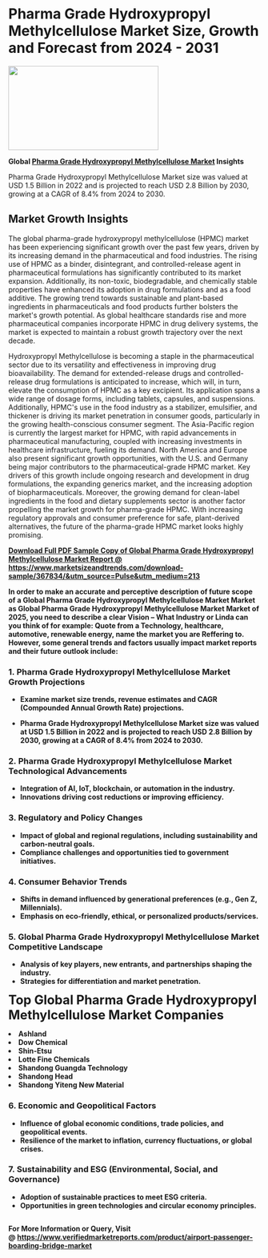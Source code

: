 <H1>Pharma Grade Hydroxypropyl Methylcellulose Market Size, Growth and Forecast from 2024 - 2031</H1><img class="aligncenter size-medium wp-image-584254" src="https://thirdeyenews.in/wp-content/uploads/2024/09/Global-Market-Research-300x168.jpeg" alt="" width="300" height="168" /><p><strong>Global&nbsp;<a href="https://www.marketsizeandtrends.com/download-sample/367834/&amp;utm_source=Pulse&amp;utm_medium=213">Pharma Grade Hydroxypropyl Methylcellulose Market</a> Insights</strong></p><p>Pharma Grade Hydroxypropyl Methylcellulose Market size was valued at USD 1.5 Billion in 2022 and is projected to reach USD 2.8 Billion by 2030, growing at a CAGR of 8.4% from 2024 to 2030.</p><p><h2>Market Growth Insights</h2> <p>The global pharma-grade hydroxypropyl methylcellulose (HPMC) market has been experiencing significant growth over the past few years, driven by its increasing demand in the pharmaceutical and food industries. The rising use of HPMC as a binder, disintegrant, and controlled-release agent in pharmaceutical formulations has significantly contributed to its market expansion. Additionally, its non-toxic, biodegradable, and chemically stable properties have enhanced its adoption in drug formulations and as a food additive. The growing trend towards sustainable and plant-based ingredients in pharmaceuticals and food products further bolsters the market's growth potential. As global healthcare standards rise and more pharmaceutical companies incorporate HPMC in drug delivery systems, the market is expected to maintain a robust growth trajectory over the next decade.</p> <p><strong><a href="#"></a></strong></p> <p>Hydroxypropyl Methylcellulose is becoming a staple in the pharmaceutical sector due to its versatility and effectiveness in improving drug bioavailability. The demand for extended-release drugs and controlled-release drug formulations is anticipated to increase, which will, in turn, elevate the consumption of HPMC as a key excipient. Its application spans a wide range of dosage forms, including tablets, capsules, and suspensions. Additionally, HPMC's use in the food industry as a stabilizer, emulsifier, and thickener is driving its market penetration in consumer goods, particularly in the growing health-conscious consumer segment. The Asia-Pacific region is currently the largest market for HPMC, with rapid advancements in pharmaceutical manufacturing, coupled with increasing investments in healthcare infrastructure, fueling its demand. North America and Europe also present significant growth opportunities, with the U.S. and Germany being major contributors to the pharmaceutical-grade HPMC market. Key drivers of this growth include ongoing research and development in drug formulations, the expanding generics market, and the increasing adoption of biopharmaceuticals. Moreover, the growing demand for clean-label ingredients in the food and dietary supplements sector is another factor propelling the market growth for pharma-grade HPMC. With increasing regulatory approvals and consumer preference for safe, plant-derived alternatives, the future of the pharma-grade HPMC market looks highly promising.</p> <p><strong><a href="#"></p><p><span class=""><strong>Download Full PDF Sample Copy of Global Pharma Grade Hydroxypropyl Methylcellulose Market Report</strong> @ <a href="https://www.marketsizeandtrends.com/download-sample/367834/&amp;utm_source=Pulse&amp;utm_medium=213" target="_blank">https://www.marketsizeandtrends.com/download-sample/367834/&amp;utm_source=Pulse&amp;utm_medium=213</a></span></p><p>In order to make an accurate and perceptive description of future scope of a Global&nbsp;Pharma Grade Hydroxypropyl Methylcellulose Market Market as Global&nbsp;Pharma Grade Hydroxypropyl Methylcellulose Market Market of 2025, you need to describe a clear Vision &ndash; What Industry or Linda can you think of for example: Quote from a Technology, healthcare, automotive, renewable energy, name the market you are Reffering to. However, some general trends and factors usually impact market reports and their future outlook include:</p><h3>1.&nbsp;<strong>Pharma Grade Hydroxypropyl Methylcellulose Market Growth Projections</strong></h3><ul><li>Examine market size trends, revenue estimates and CAGR (Compounded Annual Growth Rate) projections.</li><li><p>Pharma Grade Hydroxypropyl Methylcellulose Market size was valued at USD 1.5 Billion in 2022 and is projected to reach USD 2.8 Billion by 2030, growing at a CAGR of 8.4% from 2024 to 2030.</p></li></ul><h3>2.&nbsp;<strong>Pharma Grade Hydroxypropyl Methylcellulose Market Technological Advancements</strong></h3><ul><li>Integration of AI, IoT, blockchain, or automation in the industry.</li><li>Innovations driving cost reductions or improving efficiency.</li></ul><h3>3.&nbsp;<strong>Regulatory and Policy Changes</strong></h3><ul><li>Impact of global and regional regulations, including sustainability and carbon-neutral goals.</li><li>Compliance challenges and opportunities tied to government initiatives.</li></ul><h3>4.&nbsp;<strong>Consumer Behavior Trends</strong></h3><ul><li>Shifts in demand influenced by generational preferences (e.g., Gen Z, Millennials).</li><li>Emphasis on eco-friendly, ethical, or personalized products/services.</li></ul><h3>5.&nbsp;<strong>Global Pharma Grade Hydroxypropyl Methylcellulose Market Competitive Landscape</strong></h3><ul><li>Analysis of key players, new entrants, and partnerships shaping the industry.</li><li>Strategies for differentiation and market penetration.</li></ul><p data-pm-slice="1 1 []"><span style="color: inherit; font-family: inherit; font-size: 25px;">Top Global Pharma Grade Hydroxypropyl Methylcellulose Market Companies</span></p><div class="" data-test-id=""><p><li>Ashland</li><li> Dow Chemical</li><li> Shin-Etsu</li><li> Lotte Fine Chemicals</li><li> Shandong Guangda Technology</li><li> Shandong Head</li><li> Shandong Yiteng New Material</li></p></div><h3>6.&nbsp;<strong>Economic and Geopolitical Factors</strong></h3><ul><li>Influence of global economic conditions, trade policies, and geopolitical events.</li><li>Resilience of the market to inflation, currency fluctuations, or global crises.</li></ul><h3>7.&nbsp;<strong>Sustainability and ESG (Environmental, Social, and Governance)</strong></h3><ul><li>Adoption of sustainable practices to meet ESG criteria.</li><li>Opportunities in green technologies and circular economy principles.</li></ul><h2><strong style="font-size: 14px;">For More Information or Query, Visit @&nbsp;</strong><a style="background-color: #ffffff; font-size: 14px;" href="https://www.marketsizeandtrends.com/report/pharma-grade-hydroxypropyl-methylcellulose-market/" target="_blank">https://www.verifiedmarketreports.com/product/airport-passenger-boarding-bridge-market</a></h2>
